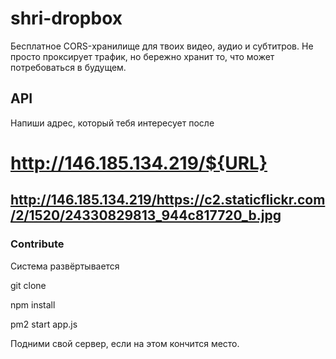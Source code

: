 # shri-dropbox

Бесплатное CORS-хранилище для твоих видео, аудио и субтитров. Не просто проксирует трафик, но бережно хранит то, что может потребоваться в будущем.

## API

Напиши адрес, который тебя интересует после 

# http://146.185.134.219/${URL}
## http://146.185.134.219/https://c2.staticflickr.com/2/1520/24330829813_944c817720_b.jpg


### Contribute

Система развёртывается

git clone

npm install

pm2 start app.js



Подними свой сервер, если на этом кончится место.


